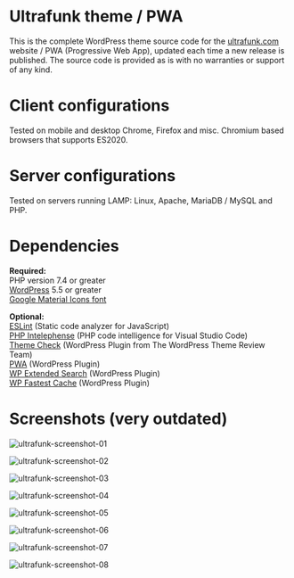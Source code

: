 # **Ultrafunk theme / PWA**

This is the complete WordPress theme source code for the [ultrafunk.com](https://ultrafunk.com) website / PWA (Progressive Web App), updated each time a new release is published. The source code is provided as is with no warranties or support of any kind.

# Client configurations
Tested on mobile and desktop Chrome, Firefox and misc. Chromium based browsers that supports ES2020.

# Server configurations
Tested on servers running LAMP: Linux, Apache, MariaDB / MySQL and PHP.

# Dependencies
**Required:**  
PHP version 7.4 or greater  
[WordPress](https://wordpress.org/download/) 5.5 or greater  
[Google Material Icons font](https://google.github.io/material-design-icons/#icon-font-for-the-web)  

**Optional:**  
[ESLint](https://eslint.org/) (Static code analyzer for JavaScript)  
[PHP Intelephense](https://intelephense.com/) (PHP code intelligence for Visual Studio Code)  
[Theme Check](https://wordpress.org/plugins/theme-check/) (WordPress Plugin from The WordPress Theme Review Team)  
[PWA](https://wordpress.org/plugins/pwa/) (WordPress Plugin)  
[WP Extended Search](https://wordpress.org/plugins/wp-extended-search/) (WordPress Plugin)  
[WP Fastest Cache](https://wordpress.org/plugins/wp-fastest-cache/) (WordPress Plugin)

# Screenshots (very outdated)

![ultrafunk-screenshot-01](https://ultrafunk.com/wp-content/uploads/screenshots/screenshot_mobile_11.png)

![ultrafunk-screenshot-02](https://ultrafunk.com/wp-content/uploads/screenshots/screenshot_mobile_22.png)

![ultrafunk-screenshot-03](https://ultrafunk.com/wp-content/uploads/screenshots/screenshot_mobile_33.png)

![ultrafunk-screenshot-04](https://ultrafunk.com/wp-content/uploads/screenshots/screenshot_desktop_11.png)

![ultrafunk-screenshot-05](https://ultrafunk.com/wp-content/uploads/screenshots/screenshot_desktop_22.png)

![ultrafunk-screenshot-06](https://ultrafunk.com/wp-content/uploads/screenshots/screenshot_desktop_33.png)

![ultrafunk-screenshot-07](https://ultrafunk.com/wp-content/uploads/screenshots/screenshot_desktop_44.png)

![ultrafunk-screenshot-08](https://ultrafunk.com/wp-content/uploads/screenshots/screenshot_desktop_55.png)
